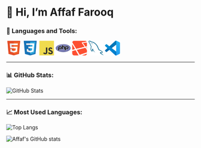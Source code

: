 # 👋 Hi, I’m Affaf Farooq

### 🚀 Languages and Tools:
<p>
  <img src="https://raw.githubusercontent.com/devicons/devicon/master/icons/html5/html5-original.svg" width="40"/> 
  <img src="https://raw.githubusercontent.com/devicons/devicon/master/icons/css3/css3-original.svg" width="40"/> 
  <img src="https://raw.githubusercontent.com/devicons/devicon/master/icons/javascript/javascript-original.svg" width="40"/>
  <img src="https://raw.githubusercontent.com/devicons/devicon/master/icons/php/php-original.svg" width="40"/>
  <img src="https://raw.githubusercontent.com/devicons/devicon/master/icons/laravel/laravel-plain.svg" width="40"/>
  <img src="https://raw.githubusercontent.com/devicons/devicon/master/icons/mysql/mysql-original.svg" width="40"/>
  <img src="https://raw.githubusercontent.com/devicons/devicon/master/icons/vscode/vscode-original.svg" width="40"/>
</p>

---

### 📊 GitHub Stats:
![GitHub Stats](https://github-readme-stats.vercel.app/api?username=affaffarooq&show_icons=true&theme=radical&count_private=true)

---

### 📈 Most Used Languages:
![Top Langs](https://github-readme-stats.vercel.app/api/top-langs/?username=affaffarooq&layout=compact&theme=radical)

![Affaf's GitHub stats](https://github-readme-stats.vercel.app/api?username=AffafFarooq&show_icons=true&theme=radical&count_private=true)

